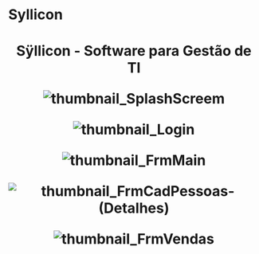 # Syllicon
<h1 align="center">
  <p>Sÿllicon - Software para Gestão de TI

![thumbnail_SplashScreem](https://github.com/user-attachments/assets/3f3c645b-c075-4725-ae19-663387ba2378)

![thumbnail_Login](https://github.com/user-attachments/assets/eb388c8f-8937-43c8-a539-a83d01993f98)

![thumbnail_FrmMain](https://github.com/user-attachments/assets/5b1261a4-5908-49ce-8e5f-45c75105176f)

![thumbnail_FrmCadPessoas-(Detalhes)](https://github.com/user-attachments/assets/5199fbae-66f3-4856-bda7-0a5b080cacda)

![thumbnail_FrmVendas](https://github.com/user-attachments/assets/2bc433e5-9d52-4887-b3e7-195f62a3005f)
</p></h1>
